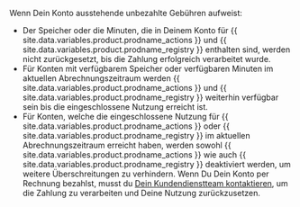 Wenn Dein Konto ausstehende unbezahlte Gebühren aufweist:

* Der Speicher oder die Minuten, die in Deinem Konto für {{ site.data.variables.product.prodname_actions }} und {{ site.data.variables.product.prodname_registry }} enthalten sind, werden nicht zurückgesetzt, bis die Zahlung erfolgreich verarbeitet wurde.
* Für Konten mit verfügbarem Speicher oder verfügbaren Minuten im aktuellen Abrechnungszeitraum werden {{ site.data.variables.product.prodname_actions }} und {{ site.data.variables.product.prodname_registry }} weiterhin verfügbar sein bis die eingeschlossene Nutzung erreicht ist.
* Für Konten, welche die eingeschlossene Nutzung für {{ site.data.variables.product.prodname_actions }} oder {{ site.data.variables.product.prodname_registry }} im aktuellen Abrechnungszeitraum erreicht haben, werden sowohl {{ site.data.variables.product.prodname_actions }} wie auch {{ site.data.variables.product.prodname_registry }} deaktiviert werden, um weitere Überschreitungen zu verhindern. Wenn Du Dein Konto per Rechnung bezahlst, musst du [Dein Kundendienstteam kontaktieren](https://enterprise.github.com/contact), um die Zahlung zu verarbeiten und Deine Nutzung zurückzusetzen.
